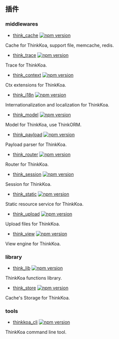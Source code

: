 ## 插件

### middlewares

*  [think_cache](https://github.com/thinkkoa/think_cache) 
[![npm version](https://badge.fury.io/js/think_cache.svg)](https://badge.fury.io/js/think_cache) 

Cache for ThinkKoa, support file, memcache, redis.

*  [think_trace](https://github.com/thinkkoa/think_trace) 
[![npm version](https://badge.fury.io/js/think_trace.svg)](https://badge.fury.io/js/think_trace) 

Trace for ThinkKoa.

*  [think_context](https://github.com/thinkkoa/think_context) 
[![npm version](https://badge.fury.io/js/think_context.svg)](https://badge.fury.io/js/think_context) 

Ctx extensions for ThinkKoa.

*  [think_i18n](https://github.com/thinkkoa/think_i18n) 
[![npm version](https://badge.fury.io/js/think_i18n.svg)](https://badge.fury.io/js/think_i18n) 

Internationalization and localization for ThinkKoa.

*  [think_model](https://github.com/thinkkoa/think_model) 
[![npm version](https://badge.fury.io/js/think_model.svg)](https://badge.fury.io/js/think_model) 

Model for ThinkKoa, use ThinkORM.

*  [think_payload](https://github.com/thinkkoa/think_payload) 
[![npm version](https://badge.fury.io/js/think_payload.svg)](https://badge.fury.io/js/think_payload) 

Payload parser for ThinkKoa.

*  [think_router](https://github.com/thinkkoa/think_router) 
[![npm version](https://badge.fury.io/js/think_router.svg)](https://badge.fury.io/js/think_router) 

Router for ThinkKoa.

*  [think_session](https://github.com/thinkkoa/think_session) 
[![npm version](https://badge.fury.io/js/think_session.svg)](https://badge.fury.io/js/think_session) 

Session for ThinkKoa.

*  [think_static](https://github.com/thinkkoa/think_static) 
[![npm version](https://badge.fury.io/js/think_static.svg)](https://badge.fury.io/js/think_static) 

Static resource service for ThinkKoa.

*  [think_upload](https://github.com/thinkkoa/think_upload) 
[![npm version](https://badge.fury.io/js/think_upload.svg)](https://badge.fury.io/js/think_upload) 

Upload files for ThinkKoa.

*  [think_view](https://github.com/thinkkoa/think_view) 
[![npm version](https://badge.fury.io/js/think_view.svg)](https://badge.fury.io/js/think_view) 

View engine for ThinkKoa.

### library

*  [think_lib](https://github.com/thinkkoa/think_lib) 
[![npm version](https://badge.fury.io/js/think_lib.svg)](https://badge.fury.io/js/think_lib) 

ThinkKoa functions library.

*  [think_store](https://github.com/thinkkoa/think_store) 
[![npm version](https://badge.fury.io/js/think_store.svg)](https://badge.fury.io/js/think_store) 

Cache's Storage for ThinkKoa.

### tools

*  [thinkkoa_cli](https://github.com/thinkkoa/thinkkoa_cli) 
[![npm version](https://badge.fury.io/js/thinkkoa_cli.svg)](https://badge.fury.io/js/thinkkoa_cli)

ThinkKoa command line tool.
